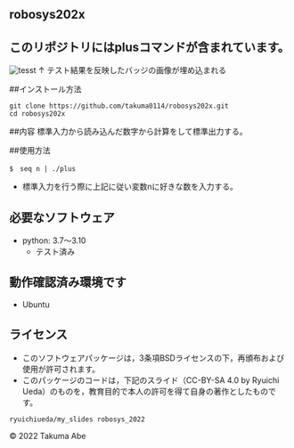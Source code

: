 ## robosys202x
## このリポジトリにはplusコマンドが含まれています。
![tesst](https://github.com/takumaabe/robosys202x/actions/workflows/test.yml/badge.svg)
↑ テスト結果を反映したバッジの画像が埋め込まれる

##インストール方法
```
git clone https://github.com/takuma0114/robosys202x.git
cd robosys202x
```

##内容
標準入力から読み込んだ数字から計算をして標準出力する。

##使用方法
```
$　seq n | ./plus 
```
* 標準入力を行う際に上記に従い変数nに好きな数を入力する。

## 必要なソフトウェア
* python: 3.7～3.10
  * テスト済み

## 動作確認済み環境です
* Ubuntu

## ライセンス
* このソフトウェアパッケージは，3条項BSDライセンスの下，再頒布および使用が許可されます。
* このパッケージのコードは，下記のスライド（CC-BY-SA 4.0 by Ryuichi Ueda）のものを，教育目的で本人の許可を得て自身の著作としたものです。
```
ryuichiueda/my_slides robosys_2022
```
© 2022 Takuma Abe
